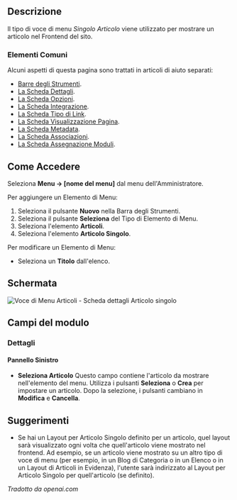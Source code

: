 <!-- Filename: Help4.x:Menu_Item:_Single_Article / Display title: Articolo Singolo -->

## Descrizione

Il tipo di voce di menu *Singolo Articolo* viene utilizzato per mostrare un articolo nel
Frontend del sito.

### Elementi Comuni

Alcuni aspetti di questa pagina sono trattati in articoli di aiuto separati:

* [Barre degli Strumenti](jdocmanual?article=help/common-elements/toolbars).
* [La Scheda Dettagli](jdocmanual?article=help/menu-items-common/menu-item-details).
* [La Scheda Opzioni](jdocmanual?article=help/menu-items-common/menu-item-article-options).
* [La Scheda Integrazione](jdocmanual?article=help/menu-items-common/menu-item-integration).
* [La Scheda Tipo di Link](jdocmanual?article=help/menu-items-common/menu-item-link-type).
* [La Scheda Visualizzazione Pagina](jdocmanual?article=help/menu-items-common/menu-item-page-display).
* [La Scheda Metadata](jdocmanual?article=help/menu-items-common/menu-item-metadata).
* [La Scheda Associazioni](jdocmanual?article=help/common-elements/edit-associations).
* [La Scheda Assegnazione Moduli](jdocmanual?article=help/menu-items-common/menu-item-module-assignment).

## Come Accedere

Seleziona **Menu → \[nome del menu\]** dal menu dell'Amministratore.

Per aggiungere un Elemento di Menu:

1.  Seleziona il pulsante **Nuovo** nella Barra degli Strumenti.
2.  Seleziona il pulsante **Seleziona** del Tipo di Elemento di Menu.
3.  Seleziona l'elemento **Articoli**.
4.  Seleziona l'elemento **Articolo Singolo**.

Per modificare un Elemento di Menu:

- Seleziona un **Titolo** dall'elenco.

## Schermata

![Voce di Menu Articoli - Scheda dettagli Articolo singolo](../../../it/images/menu-items/articles-single-article-details-tab.png)

## Campi del modulo

### Dettagli

#### Pannello Sinistro

- **Seleziona Articolo** Questo campo contiene l'articolo da mostrare nell'elemento del menu. Utilizza i pulsanti **Seleziona** o **Crea** per impostare un articolo. Dopo la selezione, i pulsanti cambiano in **Modifica** e **Cancella**.

## Suggerimenti

- Se hai un Layout per Articolo Singolo definito per un articolo, quel
  layout sarà visualizzato ogni volta che quell'articolo viene mostrato nel frontend. Ad esempio,
  se un articolo viene mostrato su un altro tipo di voce di menu (per
  esempio, in un Blog di Categoria o in un Elenco o in un Layout di
  Articoli in Evidenza), l'utente sarà indirizzato al Layout per Articolo
  Singolo per quell'articolo (se definito).

*Tradotto da openai.com*

